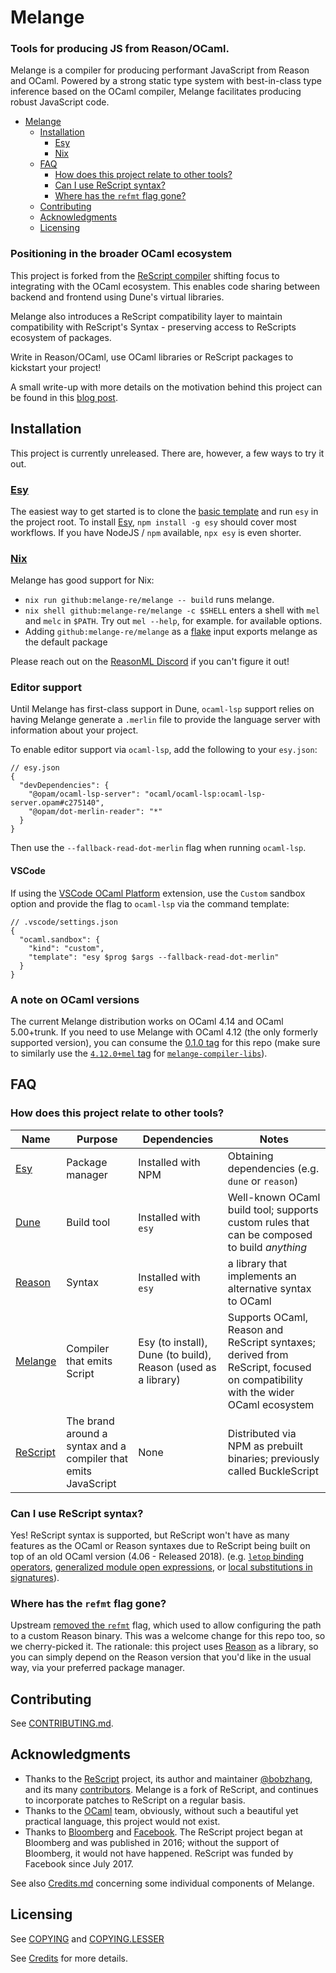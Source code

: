 # Melange

### Tools for producing JS from Reason/OCaml.

Melange is a compiler for producing performant JavaScript from Reason and OCaml.
Powered by a strong static type system with best-in-class type inference based 
on the OCaml compiler, Melange facilitates producing robust JavaScript code.

+ [Melange](#melange)
  * [Installation](#installation)
    - [Esy](#esy)
    - [Nix](#esy)
  * [FAQ](#faq)
    - [How does this project relate to other tools?](#how-does-this-project-relate-to-other-tools)
    - [Can I use ReScript syntax?](#can-i-use-rescript-syntax)
    - [Where has the `refmt` flag gone?](#where-has-the-refmt-flag-gone)
  * [Contributing](#contributing)
  * [Acknowledgments](#acknowledgments)
  * [Licensing](#licensing)

### Positioning in the broader OCaml ecosystem

This project is forked from the
[ReScript compiler](https://github.com/rescript-lang/rescript-compiler/) shifting
focus to integrating with the OCaml ecosystem. This enables code sharing between
backend and frontend using Dune's virtual libraries.

Melange also introduces a ReScript compatibility layer to maintain compatibility
with ReScript's Syntax - preserving access to ReScripts ecosystem of packages.

Write in Reason/OCaml, use OCaml libraries or ReScript packages to kickstart
your project! 

A small write-up with more details on the motivation behind this project can be 
found in this 
[blog post](https://anmonteiro.com/2021/03/on-ocaml-and-the-js-platform/).

## Installation

This project is currently unreleased. There are, however, a few ways to try it
out.

### [Esy](https://esy.sh)

The easiest way to get started is to
clone the [basic template](https://github.com/melange-re/melange-basic-template)
and run `esy` in the project root. To install [Esy](https://esy.sh), `npm
install -g esy` should cover most workflows. If you have NodeJS / `npm`
available, `npx esy` is even shorter.

### [Nix](https://nixos.org/learn.html)

Melange has good support for Nix:

- `nix run github:melange-re/melange -- build` runs melange.
- `nix shell github:melange-re/melange -c $SHELL` enters a shell with `mel` and
  `melc` in `$PATH`. Try out `mel --help`, for example.
  for available options.
- Adding `github:melange-re/melange` as a
  [flake](https://nixos.wiki/wiki/Flakes) input exports melange as the default
  package

Please reach out on the [ReasonML Discord](https://discord.gg/reasonml) if you
can't figure it out!

### Editor support

Until Melange has first-class support in Dune, `ocaml-lsp` support relies on
having Melange generate a `.merlin` file to provide the language server with
information about your project.

To enable editor support via `ocaml-lsp`, add the following to your `esy.json`:

```jsonc
// esy.json
{
  "devDependencies": {
    "@opam/ocaml-lsp-server": "ocaml/ocaml-lsp:ocaml-lsp-server.opam#c275140",
    "@opam/dot-merlin-reader": "*"
  }
}
```

Then use the `--fallback-read-dot-merlin` flag when running `ocaml-lsp`.

#### VSCode

If using the [VSCode OCaml
Platform](https://github.com/ocamllabs/vscode-ocaml-platform) extension, use the
`Custom` sandbox option and provide the flag to `ocaml-lsp` via the command
template:

```jsonc
// .vscode/settings.json
{
  "ocaml.sandbox": {
    "kind": "custom",
    "template": "esy $prog $args --fallback-read-dot-merlin"
  }
}
```

### A note on OCaml versions

The current Melange distribution works on OCaml 4.14 and OCaml 5.00+trunk. If
you need to use Melange with OCaml 4.12 (the only formerly supported version),
you can consume the [0.1.0 tag](https://github.com/melange-re/melange/releases/tag/0.1.0)
for this repo (make sure to similarly use the [`4.12.0+mel` tag](https://github.com/melange-re/melange-compiler-libs/releases/tag/4.12.0%2Bmel)
for [`melange-compiler-libs`](https://github.com/melange-re/melange-compiler-libs)).

## FAQ

### How does this project relate to other tools?

| Name                                   | Purpose                                                        | Dependencies                                                  | Notes                                                                                                                        |
| -------------------------------------- | -------------------------------------------------------------- | ------------------------------------------------------------- | ---------------------------------------------------------------------------------------------------------------------------- |
| [Esy](https://esy.sh)                  | Package manager                                                | Installed with NPM                                            | Obtaining dependencies (e.g. `dune` or `reason`)                                                                             |
| [Dune](https://dune.build/)            | Build tool                                                     | Installed with `esy`                                          | Well-known OCaml build tool; supports custom rules that can be composed to build _anything_                                  |
| [Reason](https://reasonml.github.io/)  | Syntax                                                         | Installed with `esy`                                          | a library that implements an alternative syntax to OCaml                                                                     |
| [Melange](https://melange.re)          | Compiler that emits Script                                 | Esy (to install), Dune (to build), Reason (used as a library) | Supports OCaml, Reason and ReScript syntaxes; derived from ReScript, focused on compatibility with the wider OCaml ecosystem |
| [ReScript](https://rescript-lang.org/) | The brand around a syntax and a compiler that emits JavaScript | None                                                          | Distributed via NPM as prebuilt binaries; previously called BuckleScript                                                     |

### Can I use ReScript syntax?

Yes! ReScript syntax is supported, but ReScript won't have as many features as
the OCaml or Reason syntaxes due to ReScript being built on top of an old OCaml
version (4.06 - Released 2018). 
(e.g. [`letop` binding operators](https://github.com/ocaml/ocaml/pull/1947),
[generalized module open expressions](https://github.com/ocaml/ocaml/pull/2147),
or [local substitutions in signatures](https://github.com/ocaml/ocaml/pull/2122)).

### Where has the `refmt` flag gone?

Upstream [removed the `refmt`](https://github.com/rescript-lang/rescript-compiler/pull/4998/commits/be9b1add647859d595dc2e2cbd5552ca246d1df9)
flag, which used to allow configuring the path to a custom Reason binary. This
was a welcome change for this repo too, so we cherry-picked it. The rationale:
this project uses [Reason](https://github.com/reasonml/reason) as a library,
so you can simply depend on the Reason version that you'd like in the usual way,
via your preferred package manager.

## Contributing

See [CONTRIBUTING.md](CONTRIBUTING.md).

## Acknowledgments

* Thanks to the [ReScript](https://github.com/rescript-lang/rescript-compiler)
  project, its author and maintainer [@bobzhang](https://github.com/bobzhang),
  and its many
  [contributors](https://github.com/rescript-lang/rescript-compiler/graphs/contributors).
  Melange is a fork of ReScript, and continues to incorporate patches to
  ReScript on a regular basis.
* Thanks to the [OCaml](https://ocaml.org) team, obviously, without such a
  beautiful yet practical language, this project would not exist.
* Thanks to [Bloomberg](https://www.techatbloomberg.com) and
  [Facebook](https://github.com/facebook/). The ReScript project began at
  Bloomberg and was published in 2016; without the support of Bloomberg, it
  would not have happened. ReScript was funded by Facebook since July 2017.

See also [Credits.md](./Credits.md) concerning some individual components of
Melange.

## Licensing

See [COPYING](./COPYING) and [COPYING.LESSER](./COPYING.LESSER)

See [Credits](./Credits.md) for more details.
